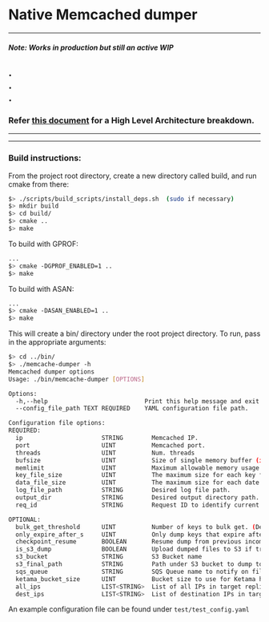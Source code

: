 # Native Memcached dumper  
----------
#### ***Note: Works in production but still an active WIP***  
.  
.  
.  
----------


### Refer [this document](./docs/architecture.md) for a High Level Architecture breakdown.

----------
----------

### Build instructions:

From the project root directory, create a new directory called build, and run cmake from there:
```bash
$> ./scripts/build_scripts/install_deps.sh  (sudo if necessary)
$> mkdir build
$> cd build/
$> cmake ..
$> make
```

To build with GPROF:
```bash
...
$> cmake -DGPROF_ENABLED=1 ..
$> make
```

To build with ASAN:
```bash
...
$> cmake -DASAN_ENABLED=1 ..
$> make
```

This will create a bin/ directory under the root project directory. To run, pass in the appropriate arguments:
```bash
$> cd ../bin/
$> ./memcache-dumper -h
Memcached dumper options
Usage: ./bin/memcache-dumper [OPTIONS]

Options:
  -h,--help                           Print this help message and exit
  --config_file_path TEXT REQUIRED    YAML configuration file path.
```
```bash
Configuration file options:
REQUIRED:
  ip                      STRING        Memcached IP.
  port                    UINT          Memcached port.
  threads                 UINT          Num. threads
  bufsize                 UINT          Size of single memory buffer (in bytes).
  memlimit                UINT          Maximum allowable memory usage (in bytes).
  key_file_size           UINT          The maximum size for each key file (in bytes).
  data_file_size          UINT          The maximum size for each date file (in bytes).
  log_file_path           STRING        Desired log file path.
  output_dir              STRING        Desired output directory path.
  req_id                  STRING        Request ID to identify current run

OPTIONAL:
  bulk_get_threshold      UINT          Number of keys to bulk get. (Default = 30)
  only_expire_after_s     UINT          Only dump keys that expire after these many seconds. (Default = 0)
  checkpoint_resume       BOOLEAN       Resume dump from previous incomplete run. (Default = false)
  is_s3_dump              BOOLEAN       Upload dumped files to S3 if true. (Default = false)
  s3_bucket               STRING        S3 Bucket name
  s3_final_path           STRING        Path under S3 bucket to dump to
  sqs_queue               STRING        SQS Queue name to notify on file upload
  ketama_bucket_size      UINT          Bucket size to use for Ketama hashing
  all_ips                 LIST<STRING>  List of all IPs in target replica as strings
  dest_ips                LIST<STRING>  List of destination IPs in target replica

```
An example configuration file can be found under `test/test_config.yaml`